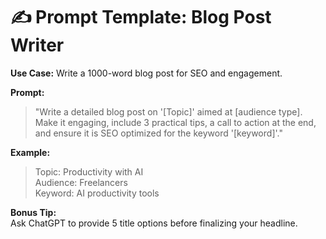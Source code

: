 # ✍️ Prompt Template: Blog Post Writer

**Use Case:** Write a 1000-word blog post for SEO and engagement.

**Prompt:**
> "Write a detailed blog post on '[Topic]' aimed at [audience type]. Make it engaging, include 3 practical tips, a call to action at the end, and ensure it is SEO optimized for the keyword '[keyword]'."

**Example:**
> Topic: Productivity with AI  
> Audience: Freelancers  
> Keyword: AI productivity tools

**Bonus Tip:**  
Ask ChatGPT to provide 5 title options before finalizing your headline.
